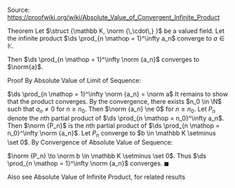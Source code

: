 # 

Source: https://proofwiki.org/wiki/Absolute_Value_of_Convergent_Infinite_Product

Theorem
Let $\struct {\mathbb K, \norm {\,\cdot\,} }$ be a valued field.
Let the infinite product $\ds \prod_{n \mathop = 1}^\infty a_n$ converge to $a \in \mathbb K$.

Then $\ds \prod_{n \mathop = 1}^\infty \norm {a_n}$  converges to $\norm{a}$.


Proof
By Absolute Value of Limit of Sequence:

$\ds \prod_{n \mathop = 1}^\infty \norm {a_n} = \norm a$
It remains to show that the product converges.
By the convergence, there exists $n_0 \in \N$ such that $a_n \ne 0$ for $n \ge n_0$.
Then $\norm {a_n} \ne 0$ for $n \ge n_0$.
Let $P_n$ denote the $n$th partial product of $\ds \prod_{n \mathop = n_0}^\infty a_n$.
Then $\norm {P_n}$ is the $n$th partial product of $\ds \prod_{n \mathop = n_0}^\infty \norm {a_n}$.
Let $P_n$ converge to $b \in \mathbb K \setminus \set 0$.
By Convergence of Absolute Value of Sequence:

$\norm {P_n} \to \norm b \in \mathbb K \setminus \set 0$.
Thus $\ds \prod_{n \mathop = 1}^\infty \norm {a_n}$ converges.
$\blacksquare$


Also see
Absolute Value of Infinite Product, for related results





